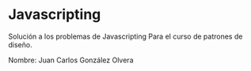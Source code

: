 # Javascripting
Solución a los problemas de Javascripting
Para el curso de patrones de diseño.









Nombre: Juan Carlos González Olvera
